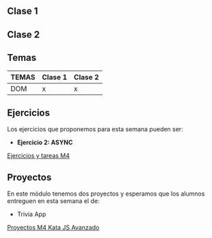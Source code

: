 ## Clase 1

## Clase 2

## Temas
|TEMAS   | Clase 1| Clase 2|
|---|---|---|
|DOM|x|x|

## Ejercicios
Los ejercicios que proponemos para esta semana pueden ser:
- **Ejercicio 2: ASYNC**

[Ejercicios y tareas M4](/Ejercicios%20y%20tareas/Ejercicios%20y%20tareas%20M4.md)

## Proyectos
En este módulo tenemos dos proyectos y esperamos que los alumnos entreguen en esta semana el de:

- Trivia App

[Proyectos M4 Kata JS Avanzado](/Proyectos/Proyectos%20M4%20Kata%20JS%20Avanzado.md)